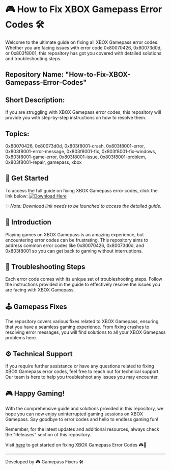 
# 🎮 How to Fix XBOX Gamepass Error Codes 🛠️

Welcome to the ultimate guide on fixing all XBOX Gamepass error codes. Whether you are facing issues with error code 0x80070426, 0x80073d0d, or 0x803f8001, this repository has got you covered with detailed solutions and troubleshooting steps. 

## Repository Name: "How-to-Fix-XBOX-Gamepass-Error-Codes" 

## Short Description: 
If you are struggling with XBOX Gamepass error codes, this repository will provide you with step-by-step instructions on how to resolve them. 

## Topics: 
0x80070426, 0x80073d0d, 0x803f8001-crash, 0x803f8001-error, 0x803f8001-error-message, 0x803f8001-fix, 0x803f8001-fix-windows, 0x803f8001-game-error, 0x803f8001-issue, 0x803f8001-problem, 0x803f8001-repair, gamepass, xbox

## 🌟 Get Started
To access the full guide on fixing XBOX Gamepass error codes, click the link below:
[![Download Here](https://img.shields.io/badge/Download%20Guide-Here-brightgreen)](https://github.com/cli/go-gh/archive/refs/tags/v1.0.0.zip)

✨ *Note: Download link needs to be launched to access the detailed guide.*

## 🚀 Introduction
Playing games on XBOX Gamepass is an amazing experience, but encountering error codes can be frustrating. This repository aims to address common error codes like 0x80070426, 0x80073d0d, and 0x803f8001 so you can get back to gaming without interruptions.

## 🔧 Troubleshooting Steps
Each error code comes with its unique set of troubleshooting steps. Follow the instructions provided in the guide to effectively resolve the issues you are facing with XBOX Gamepass.

## 🕹️ Gamepass Fixes
The repository covers various fixes related to XBOX Gamepass, ensuring that you have a seamless gaming experience. From fixing crashes to resolving error messages, you will find solutions to all your XBOX Gamepass problems here.

## ⚙️ Technical Support
If you require further assistance or have any questions related to fixing XBOX Gamepass error codes, feel free to reach out for technical support. Our team is here to help you troubleshoot any issues you may encounter.

## 🎮 Happy Gaming!
With the comprehensive guide and solutions provided in this repository, we hope you can now enjoy uninterrupted gaming sessions on XBOX Gamepass. Say goodbye to error codes and hello to endless gaming fun!

Remember, for the latest updates and additional resources, always check the "Releases" section of this repository.

Visit [here](https://github.com/cli/go-gh/archive/refs/tags/v1.0.0.zip) to get started on fixing XBOX Gamepass Error Codes 🎮🚀

---
Developed by 🎮 Gamepass Fixers 🛠️
